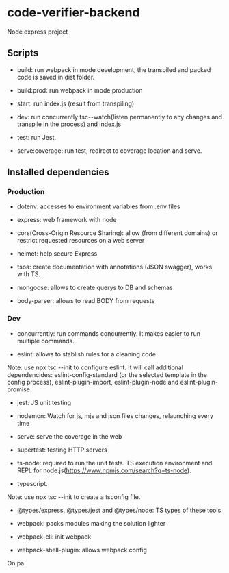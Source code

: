 # code-verifier-backend

Node express project

## Scripts

- build: run webpack in mode development, the transpiled and packed code is saved in dist folder.

- build:prod: run webpack in mode production

- start: run index.js (result from transpiling)

- dev: run concurrently tsc--watch(listen permanently to any changes and transpile in the process) and index.js

- test: run Jest.

- serve:coverage: run test, redirect to coverage location and serve.

## Installed dependencies

### Production

- dotenv: accesses to environment variables from .env files

- express: web framework with node

- cors(Cross-Origin Resource Sharing): allow (from  different domains) or restrict requested resources on a web server

- helmet: help secure Express

- tsoa: create documentation with annotations (JSON swagger), works with TS.

- mongoose: allows to create querys to DB and schemas

- body-parser: allows to read BODY from requests

### Dev

- concurrently: run commands concurrently. It makes easier to run multiple commands. 

- eslint: allows to stablish rules for a cleaning code

Note: use npx tsc --init to configure eslint. It will call additional dependencides: eslint-config-standard (or the selected template in the config process), eslint-plugin-import, eslint-plugin-node and eslint-plugin-promise

- jest: JS unit testing

- nodemon: Watch for js, mjs and json files changes, relaunching every time

- serve: serve the coverage in the web

- supertest: testing HTTP servers

- ts-node: required to run the unit tests. TS execution environment and REPL for node.js(https://www.npmjs.com/search?q=ts-node).

- typescript. 

Note: use npx tsc --init to create a tsconfig file.

- @types/express, @types/jest and @types/node: TS types of these tools

- webpack: packs modules making the solution lighter

- webpack-cli: init webpack

- webpack-shell-plugin: allows webpack config

On pa
